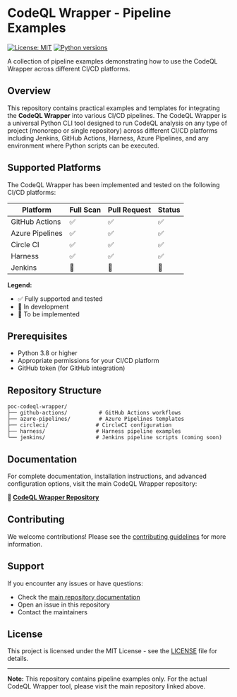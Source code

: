 # CodeQL Wrapper - Pipeline Examples

[![License: MIT](https://img.shields.io/badge/License-MIT-yellow.svg)](https://opensource.org/licenses/MIT)
[![Python versions](https://img.shields.io/pypi/pyversions/codeql-wrapper.svg)](https://pypi.org/project/codeql-wrapper/)

A collection of pipeline examples demonstrating how to use the CodeQL Wrapper across different CI/CD platforms.

## Overview

This repository contains practical examples and templates for integrating the **CodeQL Wrapper** into various CI/CD pipelines. The CodeQL Wrapper is a universal Python CLI tool designed to run CodeQL analysis on any type of project (monorepo or single repository) across different CI/CD platforms including Jenkins, GitHub Actions, Harness, Azure Pipelines, and any environment where Python scripts can be executed.

## Supported Platforms

The CodeQL Wrapper has been implemented and tested on the following CI/CD platforms:

| Platform | Full Scan | Pull Request | Status |
|----------|-----------|--------------|--------|
| GitHub Actions | ✅ | ✅ | ✅ |
| Azure Pipelines | ✅ | ✅ | ✅ |
| Circle CI | ✅ | ✅ | ✅ |
| Harness | ✅ | ✅ | ✅ |
| Jenkins | 🔄 | 🔄 | 🚧 |

**Legend:**

* ✅ Fully supported and tested
* 🔄 In development
* 🚧 To be implemented

## Prerequisites

* Python 3.8 or higher
* Appropriate permissions for your CI/CD platform
* GitHub token (for GitHub integration)

## Repository Structure

```
poc-codeql-wrapper/
├── github-actions/          # GitHub Actions workflows
├── azure-pipelines/         # Azure Pipelines templates
├── circleci/               # CircleCI configuration
├── harness/                # Harness pipeline examples
└── jenkins/                # Jenkins pipeline scripts (coming soon)
```

## Documentation

For complete documentation, installation instructions, and advanced configuration options, visit the main CodeQL Wrapper repository:

**🔗 [CodeQL Wrapper Repository](https://github.com/ModusCreate-Perdigao-GHAS-Playground/codeql-wrapper)**

## Contributing

We welcome contributions! Please see the [contributing guidelines](CONTRIBUTING.md) for more information.

## Support

If you encounter any issues or have questions:

* Check the [main repository documentation](https://github.com/ModusCreate-Perdigao-GHAS-Playground/codeql-wrapper)
* Open an issue in this repository
* Contact the maintainers

## License

This project is licensed under the MIT License - see the [LICENSE](LICENSE) file for details.

***

**Note:** This repository contains pipeline examples only. For the actual CodeQL Wrapper tool, please visit the main repository linked above.
